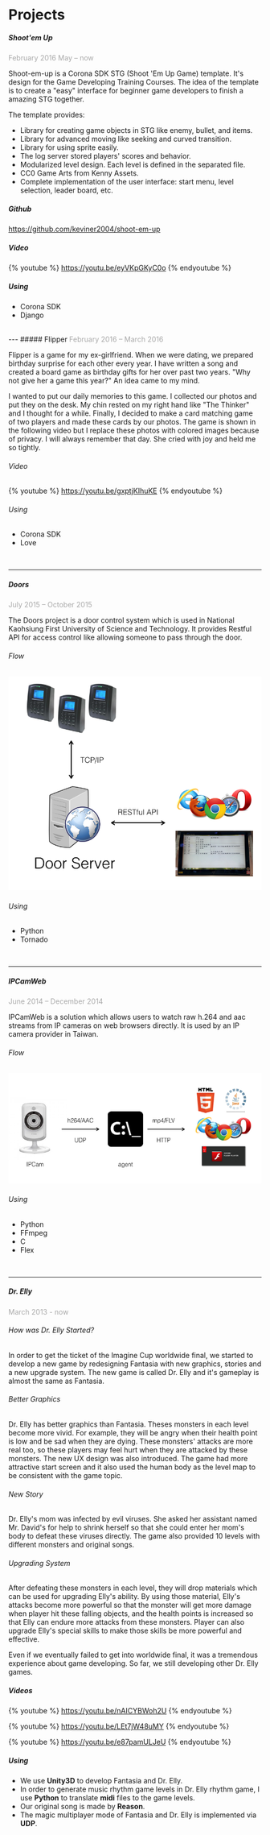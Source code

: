 # Projects

##### Shoot'em Up
<font color="darkgrey">February 2016 May – now</font>
<br />

Shoot-em-up is a Corona SDK STG (Shoot 'Em Up Game) template. It's design for the Game Developing Training Courses. The idea of the template is to create a "easy" interface for beginner game developers to finish a amazing STG together.

The template provides:

* Library for creating game objects in STG like enemy, bullet, and items.
* Library for advanced moving like seeking and curved transition.
* Library for using sprite easily.
* The log server stored players' scores and behavior.
* Modularized level design. Each level is defined in the separated file.
* CC0 Game Arts from Kenny Assets.
* Complete implementation of the user interface: start menu, level selection, leader board, etc.

##### Github

https://github.com/keviner2004/shoot-em-up
##### Video
{% youtube %}
https://youtu.be/eyVKpGKyC0o
{% endyoutube %}
##### Using

* Corona SDK
* Django
<br/>
---
##### Flipper
<font color="darkgrey">February 2016 – March 2016</font>
<br />

Flipper is a game for my ex-girlfriend. When we were dating, we prepared birthday surprise for each other every year. I have written a song and created a board game as birthday gifts for her over past two years. "Why not give her a game this year?" An idea came to my mind. 

I wanted to put our daily memories to this game. I collected our photos and put they on the desk. My chin rested on my right hand like "The Thinker" and I thought for a while. Finally, I decided to make a card matching game of two players and made these cards by our photos. The game is shown in the following video but I replace these photos with colored images because of privacy. I will always remember that day. She cried with joy and held me so tightly.

###### Video
{% youtube %}
https://youtu.be/gxptjKIhuKE
{% endyoutube %}

###### Using
* Corona SDK
* Love
<br />

---
##### Doors
<font color="darkgrey">July 2015 – October 2015</font>
<br />

 The Doors project is a door control system which is used in National Kaohsiung First University of Science and Technology. It provides Restful API for access control like allowing someone to pass through the door.
<br />

###### Flow

![](assets/door-1.png)

###### Using
* Python
* Tornado
<br />

---
##### IPCamWeb
<font color="darkgrey">June 2014 – December 2014</font>
<br />

IPCamWeb is a solution which allows users to watch raw h.264 and aac streams from IP cameras on web browsers directly. It is used by an IP camera provider in Taiwan.
###### Flow
![](assets/ipcamweb.png)
<br />
###### Using
* Python
* FFmpeg
* C
* Flex
<br />

---

##### Dr. Elly
<font color="darkgrey">March 2013 - now</font>
<br />
###### How was Dr. Elly Started?

In order to get the ticket of the Imagine Cup worldwide final, we started to develop a new game by redesigning Fantasia with new graphics, stories and a new upgrade system. The new game is called Dr. Elly and it's gameplay is almost the same as Fantasia. 

###### Better Graphics

Dr. Elly has better graphics than Fantasia. Theses monsters in each level become more vivid. For example, they will be angry when their health point is low and be sad when they are dying. These monsters' attacks are more real too, so these players may feel hurt when they are attacked by these monsters. The new UX design was also introduced. The game had more attractive start screen and it also used the human body as the level map to be consistent with the game topic.

###### New Story

Dr. Elly's mom was infected by evil viruses. She asked her assistant named Mr. David's for help to shrink herself so that she could enter her mom's body to defeat these viruses directly. The game also provided 10 levels with different monsters and original songs.

###### Upgrading System

After defeating these monsters in each level, they will drop materials which can be used for upgrading Elly's ability. By using those material, Elly's attacks become more powerful so that the monster will get more damage when player hit these falling objects, and the health points is increased so that Elly can endure more attacks from these monsters. Player can also upgrade Elly's special skills to make those skills be more powerful and effective.

Even if we eventually failed to get into worldwide final, it was a tremendous experience about game developing. So far, we still developing other Dr. Elly games.

##### Videos
{% youtube %}
https://youtu.be/nAICYBWoh2U
{% endyoutube %}

{% youtube %}
https://youtu.be/LEt7jW48uMY
{% endyoutube %}

{% youtube %}
https://youtu.be/e87pamULJeU
{% endyoutube %}

##### Using
* We use **Unity3D** to develop Fantasia and Dr. Elly. 
* In order to generate music rhythm game levels in Dr. Elly rhythm game, I use **Python** to translate **midi** files to the game levels.
* Our original song is made by **Reason**.
* The magic multiplayer mode of Fantasia and Dr. Elly is implemented via **UDP**.
<br />










